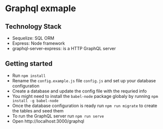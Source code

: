 # Graphql exmaple

## Technology Stack
  - Sequelize: SQL ORM
  - Express: Node framework
  - graphql-server-express: is a HTTP GraphQL server
  
## Getting started
  - Run ```npm install```
  - Rename the ```config.example.js``` file ```config.js``` and set up your database configuration
  - Create a database and update the config file with the requried info
  - You might need to install the ```babel-node``` package globaly by running ```npm install -g babel-node```
  - Once the database configuration is ready run ```npm run migrate``` to create the tables and seed them
  - To run the GraphQL server run ```npm run serve```
  - Open http://localhost:3000/graphql

